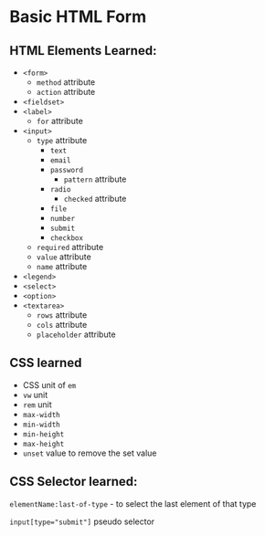 # Basic HTML Form

## HTML Elements Learned:
- `<form>`
    - `method` attribute
    - `action` attribute
- `<fieldset>`
- `<label>`
    - `for` attribute
- `<input>`
    - `type` attribute
        - `text`
        - `email`
        - `password`
            - `pattern` attribute
        - `radio`
            - `checked` attribute
        - `file`
        - `number`
        - `submit`
        - `checkbox`
    - `required` attribute
    - `value` attribute
    - `name` attribute
- `<legend>`
- `<select>`
- `<option>`
- `<textarea>`
    - `rows` attribute
    - `cols` attribute
    - `placeholder` attribute


## CSS learned
- CSS unit of `em`
- `vw` unit
- `rem` unit
- `max-width`
- `min-width`
- `min-height`
- `max-height`
- `unset` value to remove the set value

## CSS Selector learned:
`elementName:last-of-type` - to select the last element of that type

`input[type="submit"]` pseudo selector